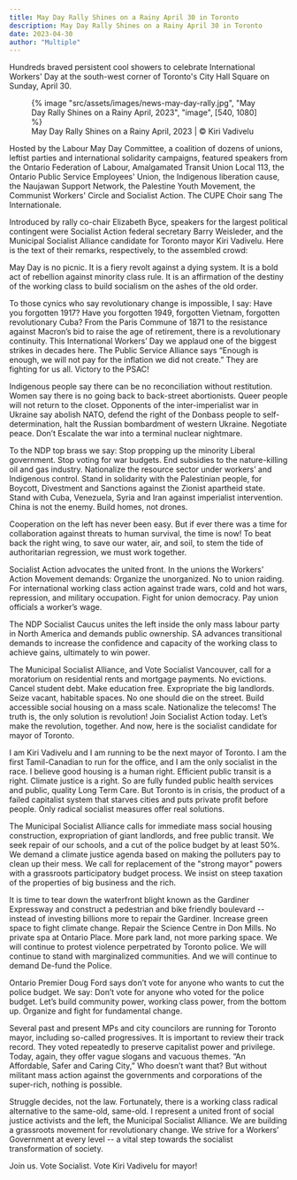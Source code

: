 ```yaml
---
title: May Day Rally Shines on a Rainy April 30 in Toronto
description: May Day Rally Shines on a Rainy April 30 in Toronto
date: 2023-04-30
author: "Multiple"
---
```


Hundreds braved persistent cool showers to celebrate International Workers' Day at the south-west corner of Toronto's City Hall Square on Sunday, April 30.

<!-- excerpt -->

<figure>
{% image "src/assets/images/news-may-day-rally.jpg", "May Day Rally Shines on a Rainy April, 2023", "image", [540, 1080] %}
<figcaption>May Day Rally Shines on a Rainy April, 2023 | © Kiri Vadivelu</figcaption>
</figure>

Hosted by the Labour May Day Committee, a coalition of dozens of unions, leftist parties and international solidarity campaigns, featured speakers from the Ontario Federation of Labour, Amalgamated Transit Union Local 113, the Ontario Public Service Employees' Union, the Indigenous liberation cause, the Naujawan Support Network, the Palestine Youth Movement, the Communist Workers' Circle and Socialist Action. The CUPE Choir sang The Internationale.

Introduced by rally co-chair Elizabeth Byce, speakers for the largest political contingent were Socialist Action federal secretary Barry Weisleder, and the Municipal Socialist Alliance candidate for Toronto mayor Kiri Vadivelu.
Here is the text of their remarks, respectively, to the assembled crowd:

May Day is no picnic. It is a fiery revolt against a dying system. It is a bold act of rebellion against minority class rule. It is an affirmation of the destiny of the working class to build socialism on the ashes of the old order.

To those cynics who say revolutionary change is impossible, I say: Have you forgotten 1917? Have you forgotten 1949, forgotten Vietnam, forgotten revolutionary Cuba? From the Paris Commune of 1871 to the resistance against Macron’s bid to raise the age of retirement, there is a revolutionary continuity. This International Workers’ Day we applaud one of the biggest strikes in decades here. The Public Service Alliance says “Enough is enough, we will not pay for the inflation we did not create.” They are fighting for us all. Victory to the PSAC!

Indigenous people say there can be no reconciliation without restitution. Women say there is no going back to back-street abortionists. Queer people will not return to the closet. Opponents of the inter-imperialist war in Ukraine say abolish NATO, defend the right of the Donbass people to self-determination, halt the Russian bombardment of western Ukraine. Negotiate peace. Don’t Escalate the war into a terminal nuclear nightmare.

To the NDP top brass we say: Stop propping up the minority Liberal government. Stop voting for war budgets. End subsidies to the nature-killing oil and gas industry. Nationalize the resource sector under workers’ and Indigenous control. Stand in solidarity with the Palestinian people, for Boycott, Divestment and Sanctions against the Zionist apartheid state. Stand with Cuba, Venezuela, Syria and Iran against imperialist intervention. China is not the enemy. Build homes, not drones.

Cooperation on the left has never been easy. But if ever there was a time for collaboration against threats to human survival, the time is now! To beat back the right wing, to save our water, air, and soil, to stem the tide of authoritarian regression, we must work together.

Socialist Action advocates the united front. In the unions the Workers’ Action Movement demands: Organize the unorganized. No to union raiding. For international working class action against trade wars, cold and hot wars, repression, and military occupation. Fight for union democracy. Pay union officials a worker’s wage.

The NDP Socialist Caucus unites the left inside the only mass labour party in North America and demands public ownership. SA advances transitional demands to increase the confidence and capacity of the working class to achieve gains, ultimately to win power.

The Municipal Socialist Alliance, and Vote Socialist Vancouver, call for a moratorium on residential rents and mortgage payments. No evictions. Cancel student debt. Make education free. Expropriate the big landlords. Seize vacant, habitable spaces. No one should die on the street. Build accessible social housing on a mass scale. Nationalize the telecoms! The truth is, the only solution is revolution! Join Socialist Action today. Let’s make the revolution, together. And now, here is the socialist candidate for mayor of Toronto.

I am Kiri Vadivelu and I am running to be the next mayor of Toronto. I am the first Tamil-Canadian to run for the office, and I am the only socialist in the race. I believe good housing is a human right. Efficient public transit is a right. Climate justice is a right. So are fully funded public health services and public, quality Long Term Care.
But Toronto is in crisis, the product of a failed capitalist system that starves cities and puts private profit before people. Only radical socialist measures offer real solutions.

The Municipal Socialist Alliance calls for immediate mass social housing construction, expropriation of giant landlords, and free public transit. We seek repair of our schools, and a cut of the police budget by at least 50%. We demand a climate justice agenda based on making the polluters pay to clean up their mess. We call for replacement of the "strong mayor" powers with a grassroots participatory budget process. We insist on steep taxation of the properties of big business and the rich.

It is time to tear down the waterfront blight known as the Gardiner Expressway and construct a pedestrian and bike friendly boulevard -- instead of investing billions more to repair the Gardiner. Increase green space to fight climate change. Repair the Science Centre in Don Mills. No private spa at Ontario Place. More park land, not more parking space.
We will continue to protest violence perpetrated by Toronto police. We will continue to stand with marginalized communities. And we will continue to demand De-fund the Police.

Ontario Premier Doug Ford says don’t vote for anyone who wants to cut the police budget. We say: Don’t vote for anyone who voted for the police budget. Let’s build community power, working class power, from the bottom up. Organize and fight for fundamental change.

Several past and present MPs and city councilors are running for Toronto mayor, including so-called progressives. It is important to review their track record. They voted repeatedly to preserve capitalist power and privilege. Today, again, they offer vague slogans and vacuous themes. “An Affordable, Safer and Caring City,” Who doesn’t want that? But without militant mass action against the governments and corporations of the super-rich, nothing is possible.

Struggle decides, not the law. Fortunately, there is a working class radical alternative to the same-old, same-old. I represent a united front of social justice activists and the left, the Municipal Socialist Alliance. We are building a grassroots movement for revolutionary change. We strive for a Workers’ Government at every level -- a vital step towards the socialist transformation of society.

Join us. Vote Socialist. Vote Kiri Vadivelu for mayor!
